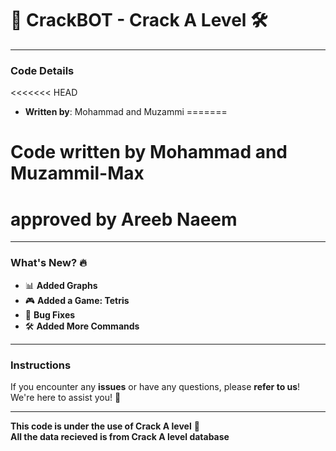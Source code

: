# 🚀 CrackBOT - **Crack A Level** 🛠️

---

### **Code Details**

<<<<<<< HEAD
- **Written by**: Mohammad and Muzammi
=======
# Code written by Mohammad and Muzammil-Max
# approved by Areeb Naeem

---

### **What's New?** 🔥

- 📊 **Added Graphs**
- 🎮 **Added a Game: Tetris**
- 🐞 **Bug Fixes**
- 🛠️ **Added More Commands**

---

### **Instructions**

If you encounter any **issues** or have any questions, please **refer to us**!  
We're here to assist you! 🤝

---

**This code is under the use of Crack A level** 🎉  
**All the data recieved is from Crack A level database**
